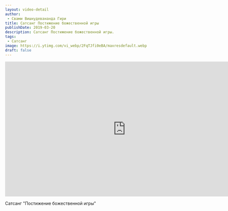 ```yaml
---
layout: video-detail
author:
 - Свами Вишнудевананда Гири
title: Сатсанг Постижение божественной игры
publishDate: 2019-03-20
description: Сатсанг Постижение божественной игры. 
tags: 
 - Сатсанг
image: https://i.ytimg.com/vi_webp/2FqTJfi0eBA/maxresdefault.webp
draft: false
---
```


<iframe width="790" height="444" src="https://www.youtube.com/embed/2FqTJfi0eBA" frameborder="0" allowfullscreen=""></iframe> 

  Сатсанг "Постижение божественной игры"

  

 